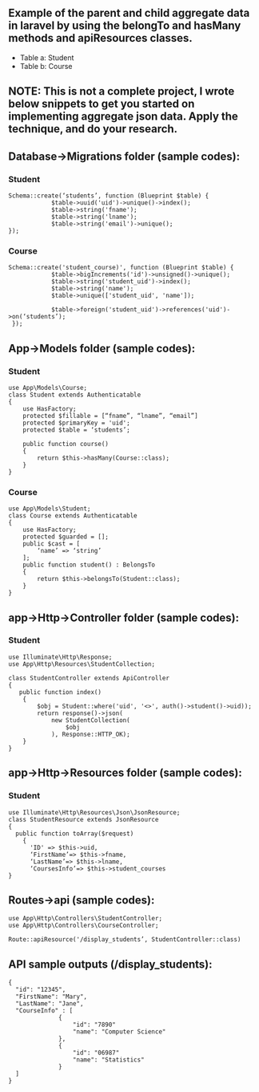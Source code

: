 
## Example of the parent and child aggregate data in laravel by using the belongTo and hasMany methods and apiResources classes.
- Table a: Student
- Table b: Course

## NOTE: This is not a complete project, I wrote below snippets to get you started on implementing aggregate json data. Apply the technique, and do your research.

## Database->Migrations folder (sample codes):

### Student
```
Schema::create(‘students’, function (Blueprint $table) {
            $table->uuid('uid')->unique()->index();
            $table->string('fname');
            $table->string('lname');
            $table->string('email')->unique();
});
```

### Course
```
Schema::create('student_course)', function (Blueprint $table) {
            $table->bigIncrements('id')->unsigned()->unique();
            $table->string('student_uid')->index();
            $table->string('name');
            $table->unique(['student_uid', 'name']);

            $table->foreign('student_uid')->references('uid')->on(‘students’);
 });
 ```

## App->Models folder (sample codes):

### Student
```
use App\Models\Course;
class Student extends Authenticatable
{
    use HasFactory;
    protected $fillable = [“fname”, “lname”, “email”]
    protected $primaryKey = 'uid';
    protected $table = ‘students’;

    public function course()
    {
        return $this->hasMany(Course::class);
    }
}
```

### Course
```
use App\Models\Student;
class Course extends Authenticatable
{
    use HasFactory;
    protected $guarded = [];
    public $cast = [
        ‘name’ => ‘string’
    ];
    public function student() : BelongsTo
    {
        return $this->belongsTo(Student::class);
    }
}
```

## app->Http->Controller folder (sample codes):

### Student
```
use Illuminate\Http\Response;
use App\Http\Resources\StudentCollection;

class StudentController extends ApiController
{
   public function index()
    {
        $obj = Student::where('uid', '<>', auth()->student()->uid));
        return response()->json(
            new StudentCollection(
                $obj
            ), Response::HTTP_OK);
    }
}
```

## app->Http->Resources folder (sample codes):

### Student
```
use Illuminate\Http\Resources\Json\JsonResource;
class StudentResource extends JsonResource
{
  public function toArray($request)
    {
      'ID' => $this->uid,
      ‘FirstName’=> $this->fname,
      ‘LastName’=> $this->lname,
      ‘CoursesInfo’=> $this->student_courses
}
```

## Routes->api (sample codes):
```
use App\Http\Controllers\StudentController;
use App\Http\Controllers\CourseController;

Route::apiResource('/display_students’, StudentController::class)
```

## API sample outputs (/display_students):
```
{
  "id": "12345",
  "FirstName": "Mary",
  "LastName": "Jane",
  "CourseInfo" : [
              {
                  "id": "7890"
                  "name": "Computer Science"
              },
              {
                  "id": "06987"
                  "name": "Statistics"
              }
  ]
}
```


